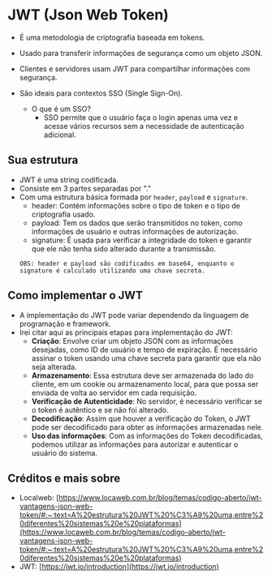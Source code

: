 # JWT (Json Web Token)

- É uma metodologia de criptografia baseada em tokens.
- Usado para transferir informações de segurança como um objeto JSON.
- Clientes e servidores usam JWT para compartilhar informações com segurança.
- São ideais para contextos SSO (Single Sign-On).

  - O que é um SSO?
    - SSO permite que o usuário faça o login apenas uma vez e acesse vários recursos sem a necessidade de autenticação adicional.

## Sua estrutura

- JWT é uma string codificada.
- Consiste em 3 partes separadas por "."
- Com uma estrutura básica formada por `header`, `payload` e `signature`.
  - header: Contém informações sobre o tipo de token e o tipo de criptografia usado.
  - payload: Tem os dados que serão transmitidos no token, como informações de usuário e outras informações de autorização.
  - signature: É usada para verificar a integridade do token e garantir que ele não tenha sido alterado durante a transmissão.
  ```
  OBS: header e payload são codificados em base64, enquanto o signature é calculado utilizando uma chave secreta.
  ``` 

## Como implementar o JWT

- A implementação do JWT pode variar dependendo da linguagem de programação e framework.
- Irei citar aqui as principais etapas para implementação do JWT:
  - **Criação**: Envolve criar um objeto JSON com as informações desejadas, como ID de usuário e tempo de expiração. É necessário assinar o token usando uma chave secreta para garantir que ela não seja alterada.
  - **Armazenamento**: Essa estrutura deve ser armazenada do lado do cliente, em um cookie ou armazenamento local, para que possa ser enviada de volta ao servidor em cada requisição.
  - **Verificação de Autenticidade**: No servidor, é necessário verificar se o token é autêntico e se não foi alterado.
  - **Decodificação**: Assim que houver a verificação do Token, o JWT pode ser decodificado para obter as informações armazenadas nele.
  - **Uso das informações**: Com as informações do Token decodificadas, podemos utilizar as informações para autorizar e autenticar o usuário do sistema.

## Créditos e mais sobre

- Localweb: [https://www.locaweb.com.br/blog/temas/codigo-aberto/jwt-vantagens-json-web-token/#:~:text=A%20estrutura%20JWT%20%C3%A9%20uma,entre%20diferentes%20sistemas%20e%20plataformas](https://www.locaweb.com.br/blog/temas/codigo-aberto/jwt-vantagens-json-web-token/#:~:text=A%20estrutura%20JWT%20%C3%A9%20uma,entre%20diferentes%20sistemas%20e%20plataformas)
- JWT: [https://jwt.io/introduction](https://jwt.io/introduction)